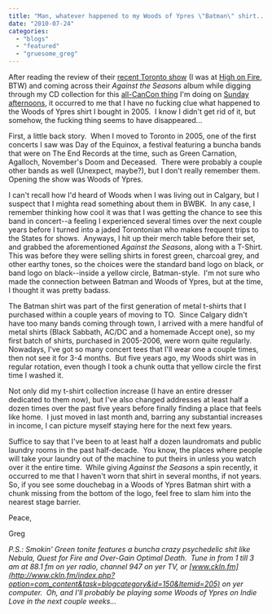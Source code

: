 ```yaml
---
title: "Man, whatever happened to my Woods of Ypres \"Batman\" shirt..."
date: "2010-07-24"
categories: 
  - "blogs"
  - "featured"
  - "gruesome_greg"
---
```


After reading the review of their [recent Toronto show](http://www.hellbound.ca/2010/07/woods-of-ypres-battlesoul-toronto-on-july-16-2010/) (I was at [High on Fire](http://www.toohightogetitright.com/reviews/concerts/july1610.html), BTW) and coming across their _Against the Seasons_ album while digging through my CD collection for this [all-CanCon thing](http://www.hellbound.ca/2010/07/so-im-taking-over-the-great-northern-trendkill-for-the-next-six-weeks/) I'm doing on [Sunday afternoons](http://www.indielove.ca), it occurred to me that I have no fucking clue what happened to the Woods of Ypres shirt I bought in 2005.  I know I didn't get rid of it, but somehow, the fucking thing seems to have disappeared...

First, a little back story.  When I moved to Toronto in 2005, one of the first concerts I saw was Day of the Equinox, a festival featuring a buncha bands that were on The End Records at the time, such as Green Carnation, Agalloch, November's Doom and Deceased.  There were probably a couple other bands as well (Unexpect, maybe?), but I don't really remember them.  Opening the show was Woods of Ypres.

I can't recall how I'd heard of Woods when I was living out in Calgary, but I suspect that I mighta read something about them in BWBK.  In any case, I remember thinking how cool it was that I was getting the chance to see this band in concert--a feeling I experienced several times over the next couple years before I turned into a jaded Torontonian who makes frequent trips to the States for shows.  Anyways, I hit up their merch table before their set, and grabbed the aforementioned _Against the Seasons_, along with a T-Shirt.  This was before they were selling shirts in forest green, charcoal grey, and other earthy tones, so the choices were the standard band logo on black, or band logo on black--inside a yellow circle, Batman-style.  I'm not sure who made the connection between Batman and Woods of Ypres, but at the time, I thought it was pretty badass.

The Batman shirt was part of the first generation of metal t-shirts that I purchased within a couple years of moving to TO.  Since Calgary didn't have too many bands coming through town, I arrived with a mere handful of metal shirts (Black Sabbath, AC/DC and a homemade Accept one), so my first batch of shirts, purchased in 2005-2006, were worn quite regularly.  Nowadays, I've got so many concert tees that I'll wear one a couple times, then not see it for 3-4 months.  But five years ago, my Woods shirt was in regular rotation, even though I took a chunk outta that yellow circle the first time I washed it.

Not only did my t-shirt collection increase (I have an entire dresser dedicated to them now), but I've also changed addresses at least half a dozen times over the past five years before finally finding a place that feels like home.  I just moved in last month and, barring any substantial increases in income, I can picture myself staying here for the next few years.

Suffice to say that I've been to at least half a dozen laundromats and public laundry rooms in the past half-decade.  You know, the places where people will take your laundry out of the machine to put theirs in unless you watch over it the entire time.  While giving _Against the Seasons_ a spin recently, it occurred to me that I haven't worn that shirt in several months, if not years.  So, if you see some douchebag in a Woods of Ypres Batman shirt with a chunk missing from the bottom of the logo, feel free to slam him into the nearest stage barrier.

Peace,

Greg

_P.S.: Smokin' Green tonite features a buncha crazy psychedelic shit like Nebula, Quest for Fire and Over-Gain Optimal Death.  Tune in from 1 till 3 am at 88.1 fm on yer radio, channel 947 on yer TV, or [www.ckln.fm](http://www.ckln.fm/index.php?option=com_content&task=blogcategory&id=150&Itemid=205) on yer computer.  Oh, and I'll probably be playing some Woods of Ypres on Indie Love in the next couple weeks..._
